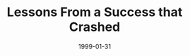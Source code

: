 ---
layout: message
category: message
series: "Surviving Success"
title: "Lessons From a Success that Crashed "
date: 1999-01-31
audio-description: "God wants you to be successful! Here's some helpful information to keep you from getting burned out. "
audio: ""
audio-title: "Lessons From a Success that Crashed "
audio-duration: ":"
---